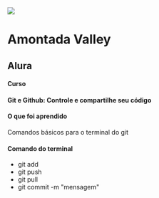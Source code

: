 <img src="https://user-images.githubusercontent.com/57850833/162584532-6247be25-3fd2-4b33-af8e-41fa1ab98b40.png">

<h1>Amontada Valley</h1>
<h2>Alura</h2>

<h4>Curso<h4>
<p>Git e Github: Controle e compartilhe seu código</p>

<h4>O que foi aprendido</h4>
<p>Comandos básicos para o terminal do git</p>
	
<h4>Comando do terminal</h4>
<ul>
	<li>git add <arquivo></li>
	<li>git push <local> <branch></li>
	<li>git pull <local> <branch></li>
	<li>git commit -m "mensagem"</li>
</ul>
